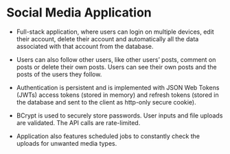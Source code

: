 # Social Media Application

- Full-stack application, where users can login on multiple devices, edit their account, delete their account and
  automatically all the data associated with that account from the database.

- Users can also follow other users, like other users’ posts, comment on posts or delete their own posts.
  Users can see their own posts and the posts of the users they follow.

- Authentication is persistent and is implemented with JSON Web Tokens (JWTs) access tokens (stored in memory) and refresh tokens (stored in the database and sent to the client as http-only secure cookie).

- BCrypt is used to securely store passwords. User inputs and file uploads are validated. The API calls are rate-limited.

- Application also features scheduled jobs to constantly check the uploads for unwanted media types.
